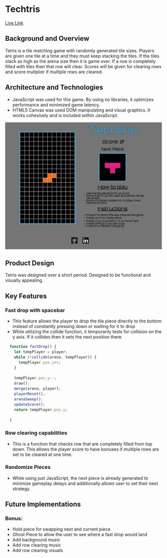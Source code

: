 # Techtris
[Live Link](https://nenry.github.io/Tetris/)


## Background and Overview
Tetris is a tile matching game with randomly generated tile sizes. Players are given one tile at a time and they must keep stacking the tiles. If the tiles stack as high as the arena size then it is game over. If a row is completely filled with tiles then that row will clear. Scores will be given for clearing rows and score multplier if multiple rows are cleared. 

## Architecture and Technologies
* JavaScript was used for this game. By using no libraries, it optimizes performance and minimized game latency.
* HTML5 Canvas was used DOM manipulating and visual graphics. It works cohesively and is included within JavaScript.


![](https://raw.githubusercontent.com/Nenry/Tetris/master/wireframe/Techtris.png)



## Product Design
Tetris was designed over a short period. Designed to be functional and visually appealing.

## Key Features
### Fast drop with spacebar
   * This feature allows the player to drop the tile piece directly to the bottom instead of constantly pressing down or waiting for it to drop
   * While utilizing the collide function, it temporarily tests for collision on the y axis. If it collides then it sets the next position there.


```javascript
  function fastDrop() {
    let tempPlayer = player;
    while (!collide(arena, tempPlayer)) {
      tempPlayer.pos.y++;
    }

    tempPlayer.pos.y--;
    draw();
    merge(arena, player); 
    playerReset(); 
    arenaSweep(); 
    updateScore();
    return tempPlayer.pos.y;

  }
```
### Row clearing capabilities
* This is a function that checks row that are completely filled from top down. This allows the player score to have bonuses if multiple rows are set to be cleared at one time.

### Randomize Pieces
* While using just JavaScript, the next piece is already generated to minimize gameplay delays and additionally allows user to set their next strategy.




## Future Implementations

### Bonus:
* Hold piece for swapping next and current piece
* Ghost Piece to allow the user to see where a fast drop would land
* Add background music
* Add row clearing music
* Add row clearing visuals
